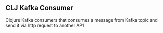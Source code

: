 CLJ Kafka Consumer
---

Clojure Kafka consumers that consumes a message from Kafka topic and send it via http request to another API